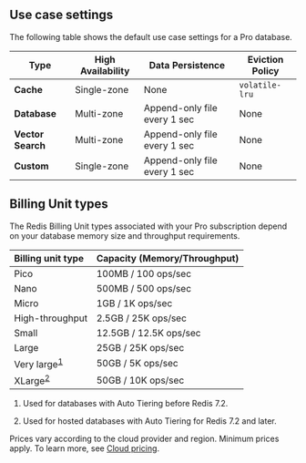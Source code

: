 ## Use case settings

The following table shows the default use case settings for a Pro database.

| **Type** | High Availability | Data Persistence | Eviction Policy |
|---|---|---|---|
| **Cache** | Single-zone | None | `volatile-lru` |
| **Database** | Multi-zone | Append-only file every 1 sec | None |
| **Vector Search** | Multi-zone | Append-only file every 1 sec | None |
| **Custom** | Single-zone | Append-only file every 1 sec | None |

## Billing Unit types

The Redis Billing Unit types associated with your Pro subscription depend on your database memory size and throughput requirements.  

| Billing unit type | Capacity (Memory/Throughput) |
|:------------|:----------|
| Pico | 100MB / 100 ops/sec |
| Nano | 500MB / 500 ops/sec |
| Micro | 1GB / 1K ops/sec |
| High-throughput | 2.5GB / 25K ops/sec |
| Small | 12.5GB / 12.5K ops/sec |
| Large | 25GB  / 25K ops/sec |
| Very large<sup>[1](#table-note-1)</sup> | 50GB / 5K ops/sec |
| XLarge<sup>[2](#table-note-2)</sup> | 50GB / 10K ops/sec |

1. <a name="table-note-1" style="display: block; height: 80px; margin-top: -80px;"></a>Used for databases with Auto Tiering before Redis 7.2.

2. <a name="table-note-2" style="display: block; height: 80px; margin-top: -80px;"></a>Used for hosted databases with Auto Tiering for Redis 7.2 and later.

Prices vary according to the cloud provider and region.  Minimum prices apply.  To learn more, see [Cloud pricing](https://redis.com/redis-enterprise-cloud/pricing/).
